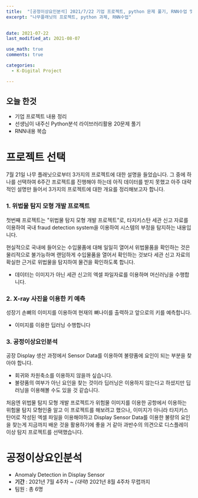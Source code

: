 ```yaml
---
title:  "[공정이상요인분석] 2021/7/22 기업 프로젝트, python 문제 풀기, RNN수업 및 복습"
excerpt: "나무플래닛의 프로젝트, python 과제, RNN수업"

 
date: 2021-07-22
last_modified_at: 2021-08-07

use_math: true
comments: true

categories:
  - K-Digital Project

---
```


## 오늘 한것

- 기업 프로젝트 내용 정리
- 선생님이 내주신 Python분석 라이브러리활용 20문제 풀기
- RNN내용 복습



# 프로젝트 선택

7월 21일 나무 플래닛으로부터 3가지의 프로젝트에 대한 설명을 들었습니다. 그 중에 하나를 선택하여 6주간 프로젝트를 진행해야 하는데 아직 데이터를 받지 못했고 아주 대략적인 설명만 들어서 3가지의 프로젝트에 대한 개요를 정리해보고자 합니다.



### 1. 위법물 탐지 모형 개발 프로젝트

첫번째 프로젝트는 "위법물 탐지 모형 개발 프로젝트"로,   타지키스탄 세관 신고 자료를 이용하여 국내 fraud detection system을 이용하여 시스템의 부정을 탐지하는 내용입니다.

현실적으로 국내에 들어오는 수입물품에 대해 일일히 열어서 위법물품을 확인하는 것은 물리적으로 불가능하며 랜덤하게 수입물품을 열어서 확인하는 것보다 세관 신고 자료의 확실한 근거로 위법물을 탐지하여 물건을 확인하도록 합니다.

- 데이터는 이미지가 아닌 세관 신고의 엑셀 파일자료를 이용하며 머신러닝을 수행합니다.



### 2. X-ray 사진을 이용한 키 예측

성장기 손뼈의 이미지를 이용하여 현재의 뼈나이를 출력하고 앞으로의 키를 예측합니다.

- 이미지를 이용한 딥러닝 수행합니다



### 3. 공정이상요인분석

공장 Display 생산 과정에서 Sensor Data를 이용하여 불량품에 요인이 되는 부분을 찾아야 합니다.

- 회귀와 차원축소를 이용하지 않을까 싶습니다.
- 불량품의 여부가 아닌 요인을 찾는 것이라 딥러닝은 이용하지 않는다고 하셨지만 딥러닝을 이용해볼 수도 있을 것 같습니다.



처음엔 위법물 탐지 모형 개발 프로젝트가 위험물 이미지를 이용한 공항에서 이용하는 위험물 탐지 모형인줄 알고 이 프로젝트를 해보려고 했으나,  이미지가 아니라 타지키스탄어로 작성된 엑셀 파일을 이용해야하고 Display Sensor Data를 이용한 불량의 요인을 찾는게 지금까지 배운 것을 활용하기에 좋을 거 같아 과반수의 의견으로 디스플레이 이상 탐지 프로젝트를 선택했습니다.



# 공정이상요인분석

- Anomaly Detection in Display Sensor 
- **기간** : 2021년 7월 4주차 ~ *(대략)* 2021년 8월 4주차 무렵까지
- 팀원 : 총 6명
